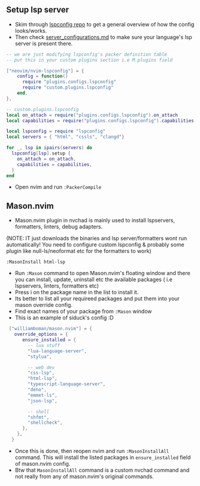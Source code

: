 ## Setup lsp server

- Skim through [lspconfig repo](https://github.com/neovim/nvim-lspconfig) to get a general overview of how the config looks/works.
- Then check [server_configurations.md](https://github.com/neovim/nvim-lspconfig/blob/master/doc/server_configurations.md) to make sure your language's lsp server is present there.

```lua
-- we are just modifying lspconfig's packer definition table
-- put this in your custom plugins section i.e M.plugins field 

["neovim/nvim-lspconfig"] = {
    config = function()
      require "plugins.configs.lspconfig"
      require "custom.plugins.lspconfig"
    end,
},
```

```lua
-- custom.plugins.lspconfig
local on_attach = require("plugins.configs.lspconfig").on_attach
local capabilities = require("plugins.configs.lspconfig").capabilities

local lspconfig = require "lspconfig"
local servers = { "html", "cssls", "clangd"}

for _, lsp in ipairs(servers) do
  lspconfig[lsp].setup {
    on_attach = on_attach,
    capabilities = capabilities,
  }
end
```
- Open nvim and run `:PackerCompile`

## Mason.nvim

- Mason.nvim plugin in nvchad is mainly used to install lspservers, formatters, linters, debug adapters. 

(NOTE: IT just downloads the binaries and lsp server/formatters wont run automatically! You need to configure custom lspconfig & probably some plugin like null-ls/neoformat etc for the formatters to work)

```
:MasonInstall html-lsp 
```

- Run `:Mason` command to open Mason.nvim's floating window and there you can install, update, uninstall etc the available packages ( i.e lspservers, linters, formatters etc)
- Press i on the package name in the list to install it.
- Its better to list all your requireed packages and put them into your mason override config.
- Find exact names of your package from `:Mason` window
- This is an example of siduck's config :D

```lua
 ["williamboman/mason.nvim"] = {
   override_options = {
      ensure_installed = {
        -- lua stuff
        "lua-language-server",
        "stylua",

        -- web dev
        "css-lsp",
        "html-lsp",
        "typescript-language-server",
        "deno",
        "emmet-ls",
        "json-lsp",

        -- shell
        "shfmt",
        "shellcheck",
      },
    },
  }
```

- Once this is done, then reopen nvim and run `:MasonInstallAll` command. This will install the listed packages in `ensure_installed` field of mason.nvim config.
- Btw that `MasonInstallAll` command is a custom nvchad command and not really from any of mason.nvim's original commands. 
